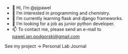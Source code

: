 - 👋 Hi, I’m @pjpawel
- 👀 I’m interested in programming and chemistry.
- 🌱 I’m currently learning flask and django frameworks.
- 💞️ I’m looking for a job as junior python developer.
- 📫 To contact me, please send an e-mail to pawel.jan.podgorski@gmail.com

See my project -> Personal Lab Journal
